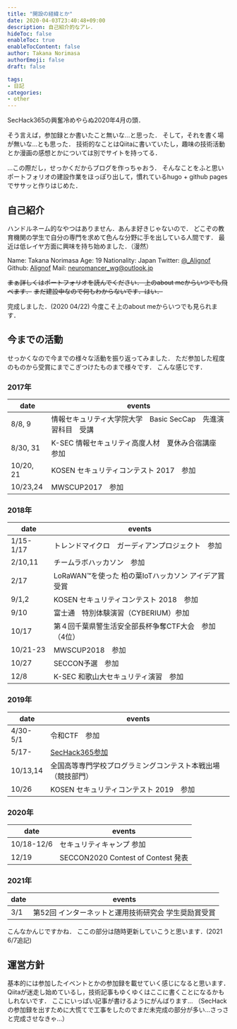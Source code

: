 ```yaml
---
title: "開設の経緯とか"
date: 2020-04-03T23:40:48+09:00
description: 自己紹介的なアレ．
hideToc: false
enableToc: true
enableTocContent: false
author: Takana Norimasa
authorEmoji: false
draft: false

tags:
- 日記
categories:
- other
---
```


SecHack365の興奮冷めやらぬ2020年4月の頭．

そう言えば，参加録とか書いたこと無いな…と思った．
そして，それを書く場が無いな…とも思った．
技術的なことはQiitaに書いていたし，趣味の技術活動とか漫画の感想とかについては別でサイトを持ってる．

...この際だし，せっかくだからブログを作っちゃおう．
そんなことをふと思いポートフォリオの建設作業をほっぽり出して，慣れているhugo + github pagesでササッと作りはじめた．


## 自己紹介
ハンドルネーム的なやつはありません．あんま好きじゃないので．
どこぞの教育機関の学生で自分の専門を求めて色んな分野に手を出している人間です．
最近は低レイヤ方面に興味を持ち始めました．（漫然）

Name: Takana Norimasa
Age: 19
Nationality: Japan
Twitter: [@\_Alignof](https://twitter.com/_Alignof)
Github: [Alignof](https://github.com/Alignof)
Mail: neuromancer_wg@outlook.jp

~~まぁ詳しくはポートフォリオを読んでください．
上のabout meからいつでも飛べます．~~
~~まだ建設中なので何もわからないです．はい．~~

完成しました．(2020 04/22)
今度こそ上のabout meからいつでも見られます．

## 今までの活動
せっかくなので今までの様々な活動を振り返ってみました．
ただ参加した程度のものから受賞にまでこぎつけたものまで様々です．
こんな感じです．

### 2017年
|date	|events	|
|-------|----------|
|8/8, 9		|情報セキュリティ大学院大学　Basic SecCap　先進演習科目　受講|
|8/30, 31	|K-SEC 情報セキュリティ高度人材　夏休み合宿講座　参加|
|10/20, 21	|KOSEN セキュリティコンテスト 2017　参加|
|10/23,24	|MWSCUP2017　参加|

### 2018年
|date	|events	|
|-------|----------|
|1/15-1/17	|トレンドマイクロ　ガーディアンプロジェクト　参加|
|2/10,11	|チームラボハッカソン　参加|
|2/17		|LoRaWAN™を使った 柏の葉IoTハッカソン アイデア賞　受賞|
|9/1,2		|KOSEN セキュリティコンテスト 2018　参加|
|9/10		|富士通　特別体験演習（CYBERIUM）参加|
|10/17		|第４回千葉県警生活安全部長杯争奪CTF大会　参加（4位）|
|10/21-23	|MWSCUP2018　参加|
|10/27		|SECCON予選　参加|
|12/8		|K-SEC 和歌山大セキュリティ演習　参加|

### 2019年
|date	|events	|
|-------|----------|
|4/30-5/1	|令和CTF　参加|
|5/17-		|[SecHack365参加](https://takana-norimasa.github.io/blog/posts/sechack365/)|
|10/13,14	|全国高等専門学校プログラミングコンテスト本戦出場（競技部門）|
|10/26		|KOSEN セキュリティコンテスト 2019　参加|

### 2020年
| date | events |
| --- | --- |
| 10/18-12/6 | セキュリティキャンプ 参加 |
| 12/19 | SECCON2020 Contest of Contest 発表 |

### 2021年
| date | events |
| --- | --- |
| 3/1 | 第52回 インターネットと運用技術研究会 学生奨励賞受賞 |

こんなかんじですかね．
ここの部分は随時更新していこうと思います．(2021 6/7追記)

## 運営方針
基本的には参加したイベントとかの参加録を載せていく感じになると思います．
Qiitaが迷走し始めているし，技術記事もゆくゆくはここに書くことになるかもしれないです．
ここにいっぱい記事が書けるようにがんばります...
（SecHackの参加録を出すために大慌てで工事をしたのでまだ未完成の部分が多い...さっさと完成させなきゃ...）
